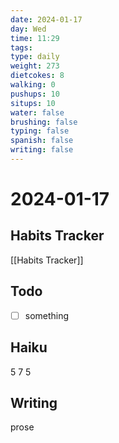 ```yaml
---
date: 2024-01-17
day: Wed
time: 11:29
tags: 
type: daily
weight: 273
dietcokes: 8
walking: 0
pushups: 10
situps: 10
water: false
brushing: false
typing: false
spanish: false
writing: false
---
```

# 2024-01-17

## Habits Tracker
[[Habits Tracker]]

## Todo
- [ ] something 
## Haiku
5
7
5
## Writing
prose